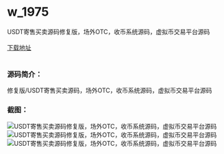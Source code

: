 # w_1975
USDT寄售买卖源码修复版，场外OTC，收币系统源码，虚拟币交易平台源码
<br/></br>
[下载地址](https://www.uuid2.com/1975.html "下载地址")
<br/></br>
<h3>源码简介：</h3>
<p>修复版/USDT寄售买卖源码，场外OTC，收币系统源码，虚拟币交易平台源码<p>
<p>     <p>
<h3>截图：</h3>
<img src="https://www.uuid2.com/wp-content/uploads/img/202202/05ea4a1689.jpg" alt="USDT寄售买卖源码修复版，场外OTC，收币系统源码，虚拟币交易平台源码"><img src="https://www.uuid2.com/wp-content/uploads/img/202202/9bb1b56941.jpg" alt="USDT寄售买卖源码修复版，场外OTC，收币系统源码，虚拟币交易平台源码"><img src="https://www.uuid2.com/wp-content/uploads/img/202202/d96f0c7976.jpg" alt="USDT寄售买卖源码修复版，场外OTC，收币系统源码，虚拟币交易平台源码">
